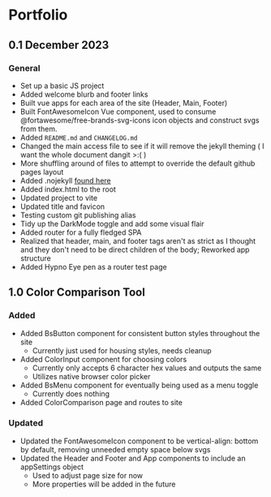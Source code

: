 # Portfolio

## 0.1 December 2023

### General

- Set up a basic JS project
- Added welcome blurb and footer links
- Built vue apps for each area of the site (Header, Main, Footer)
- Built FontAwesomeIcon Vue component, used to consume @fortawesome/free-brands-svg-icons icon objects and construct svgs from them.
- Added `README.md` and `CHANGELOG.md`
- Changed the main access file to see if it will remove the jekyll theming ( I want the whole document dangit >:( )
- More shuffling around of files to attempt to override the default github pages layout
- Added .nojekyll [found here](https://docs.github.com/en/pages/getting-started-with-github-pages/about-github-pages#static-site-generators:~:text=empty%20file%20called-,.nojekyll,-in%20the%20root)
- Added index.html to the root
- Updated project to vite
- Updated title and favicon
- Testing custom git publishing alias
- Tidy up the DarkMode toggle and add some visual flair
- Added router for a fully fledged SPA
- Realized that header, main, and footer tags aren't as strict as I thought and they don't need to be direct children of the body; Reworked app structure
- Added Hypno Eye pen as a router test page

## 1.0 Color Comparison Tool

### Added

- Added BsButton component for consistent button styles throughout the site
  - Currently just used for housing styles, needs cleanup
- Added ColorInput component for choosing colors
  - Currently only accepts 6 character hex values and outputs the same
  - Utilizes native browser color picker
- Added BsMenu component for eventually being used as a menu toggle
  - Currently does nothing
- Added ColorComparison page and routes to site

### Updated

- Updated the FontAwesomeIcon component to be vertical-align: bottom by default, removing unneeded empty space below svgs
- Updated the Header and Footer and App components to include an appSettings object
  - Used to adjust page size for now
  - More properties will be added in the future
